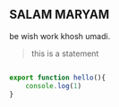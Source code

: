 ## SALAM MARYAM
be wish work khosh umadi.
> this is a statement

```javascript

export function hello(){
    console.log(1)
}
```